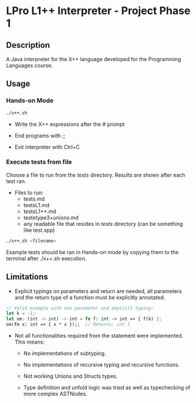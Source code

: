 
# LPro L1++ Interpreter - Project Phase 1

## Description

A Java interpreter for the X++ language developed for the Programming Languages course.

## Usage

### Hands-on Mode

```bash
./x++.sh
```

- Write the X++ expressions after the # prompt

- End programs with ;;

- Exit interpreter with Ctrl+C

### Execute tests from file

Choose a file to run from the *tests* directory. Results are shown after each test ran.

- Files to run:
  - tests.md
  - testsL1.md
  - testsL1++.md
  - testetype3+unions.md
  - any readable file that resides in *tests* directory (can be something like test.xpp)

```bash
./x++.sh <filename>
```

Example tests should be ran in Hands-on mode by copying them to the terminal after ./x++.sh execution.

## Limitations

- Explicit typings on parameters and return are needed, all parameters and the return type of a function must be explicitly annotated.

```rust
// Valid example with one parameter and explicit typing:
let k = -1;
let om: (int -> int) -> int = fn f: int -> int => { f(k) };
om(fn x: int => { x * x });;  // Returns: int 1
```

- Not all functionalities required from the statement were implemented. This means:

  - No implementations of subtyping.

  - No implementations of recursive typing and recursive functions.

  - Not working Unions and Structs types.

  - Type definition and unfold logic was tried as well as typechecking of more complex ASTNodes.
